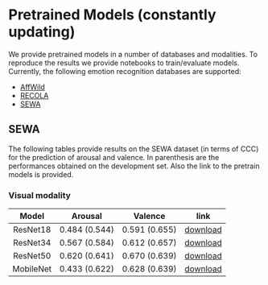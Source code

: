 # Pretrained Models (constantly updating)

We provide pretrained models in a number of databases and modalities. To reproduce the results we provide notebooks to train/evaluate models. 
Currently, the following emotion recognition databases are supported:

* [AffWild](AffWild)
* [RECOLA](RECOLA)
* [SEWA](SEWA)

## SEWA

The following tables provide results on the SEWA dataset (in terms of CCC) for the prediction of arousal and valence. In parenthesis are the performances obtained on the development set. Also the link to the pretrain models is provided.

### Visual modality

| Model | Arousal | Valence | link |
| :---: | :---: | :---: | :---: |
| ResNet18  | 0.484 (0.544) | 0.591 (0.655) | [download](https://www.doc.ic.ac.uk/~pt511/end2you_models/sewa/resnet18.pth.tar) |
| ResNet34  | 0.567 (0.584) | 0.612 (0.657) | [download](https://www.doc.ic.ac.uk/~pt511/end2you_models/sewa/resnet34.pth.tar) |
| ResNet50  | 0.620 (0.641) | 0.670 (0.639) | [download](https://www.doc.ic.ac.uk/~pt511/end2you_models/sewa/resnet50.pth.tar) |
| MobileNet | 0.433 (0.622) | 0.628 (0.639) | [download](https://www.doc.ic.ac.uk/~pt511/end2you_models/sewa/mobilenet_v2.pth.tar) |
